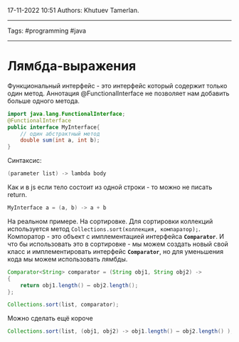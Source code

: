 17-11-2022
10:51
Authors: Khutuev Tamerlan.
***
Tags: #programming #java 
***
# Лямбда-выражения

Функциональный интерфейс - это интерфейс который содержит только один метод. 
Аннотация @FunctionalInterface  не позволяет нам добавить больше одного метода. 

```java
import java.lang.FunctionalInterface; 
@FunctionalInterface 
public interface MyInterface{ 
	// один абстрактный метод 
	double sum(int a, int b); 
}
```

Синтаксис: 
```java
(parameter list) -> lambda body
```

Как и в js если тело состоит из одной строки - то можно не писать return.

```java
MyInterface a = (a, b) -> a + b 
```

На реальном примере. На сортировке. Для сортировки коллекций используется метод `Collections.sort(коллекция, компаратор);`.  Компоратор - это объект с имплементацией интерфейса **`Comparator`**. И что бы использовать это в сортировке - мы можем создать новый свой класс и имплементировать интерфейс **`Comparator`**, но для уменьшения кода мы можем использовать лямбды. 

```java
Comparator<String> comparator = (String obj1, String obj2) -> 
{ 
	return obj1.length() – obj2.length(); 
};

Collections.sort(list, comparator);
```

Можно сделать ещё короче
```java
Collections.sort(list, (obj1, obj2) -> obj1.length() — obj2.length() );
```